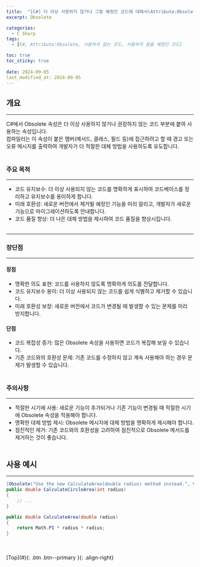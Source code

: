 ```yaml
---
title:  "[C#] 더 이상 사용하지 않거나 그럴 예정인 코드에 대해서(Attribute:Obsolete)"
excerpt: Obsolete

categories:
  - C Sharp
tags:
  - [C#, Attribute:Obsolete, 사용하지 않는 코드, 사용하지 않을 예정인 코드]

toc: true
toc_sticky: true
 
date: 2024-09-05
last_modified_at: 2024-09-05
---
```


## 개요
---
C#에서 Obsolete 속성은 더 이상 사용하지 않거나 권장하지 않는 코드 부분에 붙여 사용하는 속성입니다. <br>
컴파일러는 이 속성이 붙은 멤버(메서드, 클래스, 필드 등)에 접근하려고 할 때 경고 또는 오류 메시지를 출력하여 개발자가 더 적절한 대체 방법을 사용하도록 유도합니다.<br><br>

### 주요 목적
---
* 코드 유지보수: 더 이상 사용되지 않는 코드를 명확하게 표시하여 코드베이스를 정리하고 유지보수를 용이하게 합니다.
* 미래 호환성: 새로운 버전에서 제거될 예정인 기능을 미리 알리고, 개발자가 새로운 기능으로 마이그레이션하도록 안내합니다.
* 코드 품질 향상: 더 나은 대체 방법을 제시하여 코드 품질을 향상시킵니다.<br><br>

---
### 장단점
---
#### 장점
* 명확한 의도 표현: 코드를 사용하지 않도록 명확하게 의도를 전달합니다.
* 코드 유지보수 용이: 더 이상 사용되지 않는 코드를 쉽게 식별하고 제거할 수 있습니다.
* 미래 호환성 보장: 새로운 버전에서 코드가 변경될 때 발생할 수 있는 문제를 미리 방지합니다.<br>

#### 단점
* 코드 복잡성 증가: 많은 Obsolete 속성을 사용하면 코드가 복잡해 보일 수 있습니다.
* 기존 코드와의 호환성 문제: 기존 코드를 수정하지 않고 계속 사용해야 하는 경우 문제가 발생할 수 있습니다.<br><br>


### 주의사항
---
* 적절한 시기에 사용: 새로운 기능이 추가되거나 기존 기능이 변경될 때 적절한 시기에 Obsolete 속성을 적용해야 합니다.
* 명확한 대체 방법 제시: Obsolete 메시지에 대체 방법을 명확하게 제시해야 합니다.
* 점진적인 제거: 기존 코드와의 호환성을 고려하여 점진적으로 Obsolete 메서드를 제거하는 것이 좋습니다.<br><br>


## 사용 예시
---

```c#
[Obsolete("Use the new CalculateArea(double radius) method instead.", true)]
public double CalculateCircleArea(int radius)
{
    // ...
}

public double CalculateArea(double radius)
{
    return Math.PI * radius * radius;
}
```
<br>


<br>
[Top](#){: .btn .btn--primary }{: .align-right}